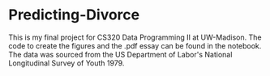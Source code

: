 # Predicting-Divorce
This is my final project for CS320 Data Programming II at UW-Madison.
The code to create the figures and the .pdf essay can be found in the notebook. The data was sourced from the US Department of Labor's National Longitudinal Survey of Youth 1979.
